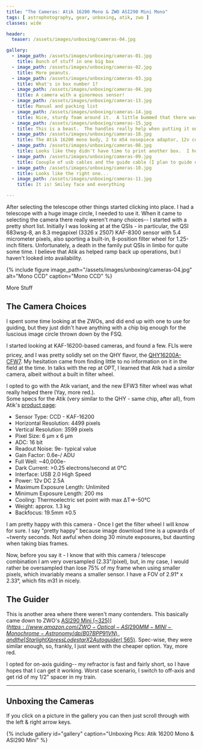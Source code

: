 ```yaml
---
title: "The Cameras: Atik 16200 Mono & ZWO ASI290 Mini Mono"
tags: [ astrophotography, gear, unboxing, atik, zwo ]
classes: wide

header:
  teaser: /assets/images/unboxing/cameras-04.jpg

gallery:
  - image_path: /assets/images/unboxing/cameras-01.jpg
    title: Bunch of stuff in one big box
  - image_path: /assets/images/unboxing/cameras-02.jpg
    title: More peanuts. 
  - image_path: /assets/images/unboxing/cameras-03.jpg
    title: What's in box number 1?
  - image_path: /assets/images/unboxing/cameras-04.jpg
    title: A camera with a ginormous sensor!
  - image_path: /assets/images/unboxing/cameras-13.jpg
    title: Manual and packing list
  - image_path: /assets/images/unboxing/cameras-14.jpg
    title: Nice, sturdy foam around it.  A little bummed that there wasn't a case-- but it likely wouldn't have fit with the FW, anyway.  I did have one custom made.
  - image_path: /assets/images/unboxing/cameras-15.jpg
    title: This is a beast.  The handles really help when putting it on the 'scope - you **always** maintain a positive grip
  - image_path: /assets/images/unboxing/cameras-18.jpg
    title: The Atik 16200 mono body, 2 to m54 nosepiece adaptor, 12v cord and USB
  - image_path: /assets/images/unboxing/cameras-08.jpg
    title: Looks like they didn't have time to print another box.  I hope it's the mini inside...
  - image_path: /assets/images/unboxing/cameras-09.jpg
    title: Coouple of usb cables and the guide cable (I plan to guide direct)
  - image_path: /assets/images/unboxing/cameras-10.jpg
    title: Looks like the right one...
  - image_path: /assets/images/unboxing/cameras-11.jpg
    title: It is! Smiley face and everything

---
```


After selecting the telescope other things started clicking into place.  I had a telescope with a huge image circle, I needed to use it.  When it came to selecting the camera there really weren't many choices-- I started with a pretty short list.  Initially I was looking at at the QSIs - in particular, the QSI 683wsg-8, an 8.3 megapixel (3326 x 2507) KAF-8300 sensor with 5.4 micrometer pixels, also sporting a built-in, 8-position filter wheel for 1.25-inch filters.  Unfortunately, a death in the family put QSIs in limbo for quite some time.  I believe that Atik as helped ramp back up operations, but I haven't looked into availability.

<!--more-->

{%
  include figure image_path="/assets/images/unboxing/cameras-04.jpg"
  alt="Mono CCD"
  caption="Mono CCD"
%}

More Stuff

## The Camera Choices

I spent some time looking at the ZWOs, and did end up with one to use for guiding, but they just didn't have anything with a chip big enough for the luscious image circle thrown down by the FSQ.

I started looking at KAF-16200-based cameras, and found a few.  FLIs were $$$$ pricey, and I was pretty solidly set on the QHY flavor, the [QHY16200A-CFW7](https://optcorp.com/products/qhy-16200a-cooled-monochrome-ccd-telescope-camera-package).  My hesitation came from finding little to no information on it in the field at the time.  In talks with the rep at OPT, I learned that Atik had a _similar_ camera, albeit without a built in filter wheel.  

I opted to go with the Atik variant, and the new EFW3 filter wheel was what really helped there (Yay, more red.).  
Some specs for the Atik (very similar to the QHY - same chip, after all), from Atik's [product page](https://www.atik-cameras.com/product/atik-16200/):

- Sensor Type: CCD - KAF-16200
- Horizontal Resolution: 4499 pixels
- Vertical Resolution: 3599 pixels
- Pixel Size: 6 µm x 6 µm
- ADC: 16 bit
- Readout Noise: 9e- typical value
- Gain Factor: 0.6e-/ ADU
- Full Well: ~40,000e-
- Dark Current: >0.25 electrons/second at 0°C
- Interface: USB 2.0 High Speed
- Power: 12v DC 2.5A
- Maximum Exposure Length: Unlimited
- Minimum Exposure Length: 200 ms
- Cooling: Thermoelectric set point with max ΔT=>-50°C
- Weight: approx. 1.3 kg
- Backfocus: 19.5mm ±0.5

I am pretty happy with this camera - Once I get the filter wheel I will know for sure.  I say "pretty happy" because image download time is a upwards of ~twenty seconds.  Not awful when doing 30 minute exposures, but daunting when taking bias frames.

Now, before you say it - I know that with this camera / telescope combination I am very oversampled (2.33"/pixel), but, in my case, I would rather be oversampled than lose 75% of my frame when using smaller pixels, which invariably means a smaller sensor.  I have a FOV of 2.91° x 2.33°, which fits m31 in nicely.

## The Guider

This is another area where there weren't many contenders.  This basically came down to ZWO's [ASI290 Mini   (~$325)](https://www.amazon.com/ZWO-Optical-ASI290MM-MINI-Monochrome-Astronomy/dp/B07BPP91VN), and the [Starlight Xpress Lodestar X2 Autoguider(~$565)](https://www.amazon.com/Starlight-Xpress-Lodestar-X2-Autoguider/dp/B00NMPA5MI).  Spec-wise, they were similar enough, so, frankly, I just went with the cheaper option.  Yay, more red.

I opted for on-axis guiding--  my refractor is fast and fairly short, so I have hopes that I can get it working.  Worst case scenario, I switch to off-axis and get rid of my 1/2" spacer in my train.

<hr>

## Unboxing the Cameras

If you click on a picture in the gallery you can then just scroll through with the left & right arrow keys.

{% include gallery id="gallery" caption="Unboxing Pics: Atik 16200 Mono & ASI290 Mini" %}

